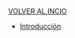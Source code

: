 [VOLVER AL INCIO](https://joaquinalbares.github.io/psp_4pam/)

* [Introducción](I.INTRODUCCION.md)


